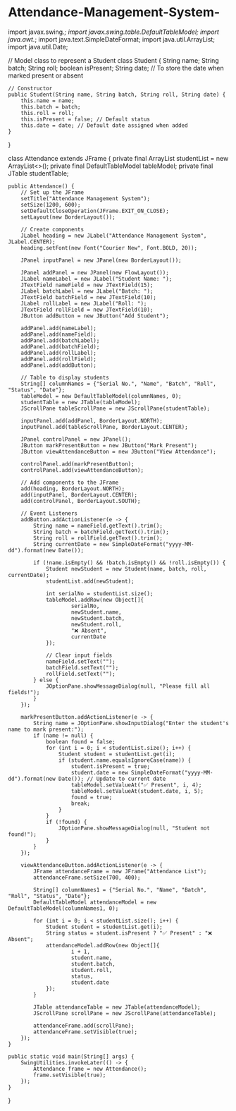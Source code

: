 # Attendance-Management-System-

import javax.swing.*;
import javax.swing.table.DefaultTableModel;
import java.awt.*;
import java.text.SimpleDateFormat;
import java.util.ArrayList;
import java.util.Date;

// Model class to represent a Student
class Student {
    String name;
    String batch;
    String roll;
    boolean isPresent;
    String date; // To store the date when marked present or absent

    // Constructor
    public Student(String name, String batch, String roll, String date) {
        this.name = name;
        this.batch = batch;
        this.roll = roll;
        this.isPresent = false; // Default status
        this.date = date; // Default date assigned when added
    }
}

class Attendance extends JFrame {
    private final ArrayList<Student> studentList = new ArrayList<>();
    private final DefaultTableModel tableModel;
    private final JTable studentTable;

    public Attendance() {
        // Set up the JFrame
        setTitle("Attendance Management System");
        setSize(1200, 600);
        setDefaultCloseOperation(JFrame.EXIT_ON_CLOSE);
        setLayout(new BorderLayout());

        // Create components
        JLabel heading = new JLabel("Attendance Management System", JLabel.CENTER);
        heading.setFont(new Font("Courier New", Font.BOLD, 20));

        JPanel inputPanel = new JPanel(new BorderLayout());

        JPanel addPanel = new JPanel(new FlowLayout());
        JLabel nameLabel = new JLabel("Student Name: ");
        JTextField nameField = new JTextField(15);
        JLabel batchLabel = new JLabel("Batch: ");
        JTextField batchField = new JTextField(10);
        JLabel rollLabel = new JLabel("Roll: ");
        JTextField rollField = new JTextField(10);
        JButton addButton = new JButton("Add Student");

        addPanel.add(nameLabel);
        addPanel.add(nameField);
        addPanel.add(batchLabel);
        addPanel.add(batchField);
        addPanel.add(rollLabel);
        addPanel.add(rollField);
        addPanel.add(addButton);

        // Table to display students
        String[] columnNames = {"Serial No.", "Name", "Batch", "Roll", "Status", "Date"};
        tableModel = new DefaultTableModel(columnNames, 0);
        studentTable = new JTable(tableModel);
        JScrollPane tableScrollPane = new JScrollPane(studentTable);

        inputPanel.add(addPanel, BorderLayout.NORTH);
        inputPanel.add(tableScrollPane, BorderLayout.CENTER);

        JPanel controlPanel = new JPanel();
        JButton markPresentButton = new JButton("Mark Present");
        JButton viewAttendanceButton = new JButton("View Attendance");

        controlPanel.add(markPresentButton);
        controlPanel.add(viewAttendanceButton);

        // Add components to the JFrame
        add(heading, BorderLayout.NORTH);
        add(inputPanel, BorderLayout.CENTER);
        add(controlPanel, BorderLayout.SOUTH);

        // Event Listeners
        addButton.addActionListener(e -> {
            String name = nameField.getText().trim();
            String batch = batchField.getText().trim();
            String roll = rollField.getText().trim();
            String currentDate = new SimpleDateFormat("yyyy-MM-dd").format(new Date());

            if (!name.isEmpty() && !batch.isEmpty() && !roll.isEmpty()) {
                Student newStudent = new Student(name, batch, roll, currentDate);
                studentList.add(newStudent);

                int serialNo = studentList.size();
                tableModel.addRow(new Object[]{
                        serialNo,
                        newStudent.name,
                        newStudent.batch,
                        newStudent.roll,
                        "❌ Absent",
                        currentDate
                });

                // Clear input fields
                nameField.setText("");
                batchField.setText("");
                rollField.setText("");
            } else {
                JOptionPane.showMessageDialog(null, "Please fill all fields!");
            }
        });

        markPresentButton.addActionListener(e -> {
            String name = JOptionPane.showInputDialog("Enter the student's name to mark present:");
            if (name != null) {
                boolean found = false;
                for (int i = 0; i < studentList.size(); i++) {
                    Student student = studentList.get(i);
                    if (student.name.equalsIgnoreCase(name)) {
                        student.isPresent = true;
                        student.date = new SimpleDateFormat("yyyy-MM-dd").format(new Date()); // Update to current date
                        tableModel.setValueAt("✅ Present", i, 4);
                        tableModel.setValueAt(student.date, i, 5);
                        found = true;
                        break;
                    }
                }
                if (!found) {
                    JOptionPane.showMessageDialog(null, "Student not found!");
                }
            }
        });

        viewAttendanceButton.addActionListener(e -> {
            JFrame attendanceFrame = new JFrame("Attendance List");
            attendanceFrame.setSize(700, 400);

            String[] columnNames1 = {"Serial No.", "Name", "Batch", "Roll", "Status", "Date"};
            DefaultTableModel attendanceModel = new DefaultTableModel(columnNames1, 0);

            for (int i = 0; i < studentList.size(); i++) {
                Student student = studentList.get(i);
                String status = student.isPresent ? "✅ Present" : "❌ Absent";
                attendanceModel.addRow(new Object[]{
                        i + 1,
                        student.name,
                        student.batch,
                        student.roll,
                        status,
                        student.date
                });
            }

            JTable attendanceTable = new JTable(attendanceModel);
            JScrollPane scrollPane = new JScrollPane(attendanceTable);

            attendanceFrame.add(scrollPane);
            attendanceFrame.setVisible(true);
        });
    }

    public static void main(String[] args) {
        SwingUtilities.invokeLater(() -> {
            Attendance frame = new Attendance();
            frame.setVisible(true);
        });
    }
}
